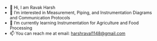 - 👋 Hi, I am Ravak Harsh
- 👀 I’m interested in Measurement, Piping, and Instrumentation Diagrams and Communication Protocols
- 🌱 I’m currently learning Instrumentation for Agriculture and Food Processing
- 📫 You can reach me at email: harshraval1148@gmail.com

<!---
harshravalgithub/harshravalgithub is a ✨ special ✨ repository because its `README.md` (this file) appears on your GitHub profile.
You can click the Preview link to take a look at your changes.
--->
